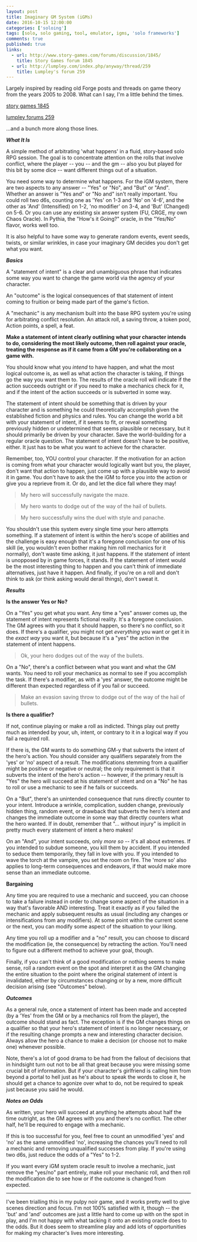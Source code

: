 ```yaml
---
layout: post
title: Imaginary GM System (iGMs)
date: 2016-10-15 12:00:00
categories: ['soloing']
tags: [solo, solo gaming, tool, emulator, igms, 'solo frameworks']
comments: true
published: true
links:
  - url: http://www.story-games.com/forums/discussion/1845/
    title: Story Games forum 1845
  - url: http://lumpley.com/index.php/anyway/thread/259
    title: Lumpley's forum 259
---
```


Largely inspired by reading old Forge posts and threads on game theory from the years 2005 to 2008. What can I say, I'm a little behind the times.

[story games 1845](http://www.story-games.com/forums/discussion/1845/)

[lumpley forums 259](http://lumpley.com/index.php/anyway/thread/259)

...and a bunch more along those lines.

<!--more-->

__*What It Is*__

A simple method of arbitrating 'what happens' in a fluid, story-based solo RPG session. The goal is to concentrate attention on the rolls that involve conflict, where the player -- you -- and the gm -- also you but played for this bit by some dice -- want different things out of a situation.

You need some way to determine what happens. For the iGM system, there are two aspects to any answer -- "Yes" or "No", and "But" or "And". Whether an answer is "Yes and" or "No and" isn't really important. You could roll two d6s, counting one as 'Yes' on 1-3 and 'No' on '4-6', and the other as 'And' (Intensified) on 1-2, 'no modifier' on 3-4, and 'But' (Changed) on 5-6. Or you can use any existing six answer system (FU, CRGE, my own Chaos Oracle). In Pythia, the "How's it Going?" oracle, in the "Yes/No" flavor, works well too.

It is also helpful to have some way to generate random events, event seeds, twists, or similar wrinkles, in case your imaginary GM decides you don't get what you want.

__*Basics*__

A "statement of intent" is a clear and unambiguous phrase that indicates some way you want to change the game world via the agency of your character.

An "outcome" is the logical consequences of that statement of intent coming to fruition or being made part of the game's fiction.

A "mechanic" is any mechanism built into the base RPG system you're using for arbitrating conflict resolution. An attack roll, a saving throw, a token pool, Action points, a spell, a feat.

__Make a statement of intent clearly outlining what your character intends to do, considering the most likely outcome, then roll against your oracle, treating the response as if it came from a GM you're collaborating on a game with.__

You should know what you *intend* to have happen, and what the most logical outcome is, as well as what action the character is taking, if things go the way you want them to. The results of the oracle roll will indicate if the action succeeds outright or if you need to make a mechanics check for it, and if the intent of the action succeeds or is subverted in some way.

The statement of intent should be something that is driven by your character and is something he could theoretically accomplish given the established fiction and physics and rules. You can change the world a bit with your statement of intent, if it seems to fit, or reveal something previously hidden or undetermined that seems plausible or necessary, but it should primarily be driven by your character. Save the world-building for a regular oracle question. The statement of intent doesn't have to be positive, either. It just has to be what you want to achieve for the character.

Remember, too, YOU control your character. If the motivation for an action is coming from what your character would logically want but you, the player, don't want that action to happen, just come up with a plausible way to avoid it in game. You don't have to ask the the iGM to force you into the action or give you a reprieve from it. Or do, and let the dice fall where they may!

>My hero will successfully navigate the maze.

>My hero wants to dodge out of the way of the hail of bullets.

>My hero successfully wins the duel with style and panache.

You shouldn't use this system every single time your hero attempts something. If a statement of intent is within the hero's scope of abilities and the challenge is easy enough that it's a foregone conclusion for one of his skill (ie, you wouldn't even bother making him roll mechanics for it normally), don't waste time asking, it just happens. If the statement of intent is unopposed by in game forces, it stands. If the statement of intent would be the most interesting thing to happen and you can't think of immediate alternatives, just have it happen. And finally, if you're on a roll and don't think to ask (or think asking would derail things), don't sweat it.

__*Results*__

__Is the answer Yes or No?__

On a "Yes" you get what you want. Any time a "yes" answer comes up, the statement of intent represents fictional reality. It's a foregone conclusion. The GM agrees with you that it should happen, so there's no conflict, so it does. If there's a qualifier, you might not get *everything* you want or get it in the *exact way* you want it, but because it's a "yes" the action in the statement of intent happens.

>Ok, your hero dodges out of the way of the bullets.

On a "No", there's a conflict between what you want and what the GM wants. You need to roll your mechanics as normal to see if you accomplish the task. If there's a modifier, as with a 'yes' answer, the outcome might be different than expected regardless of if you fail or succeed.

>Make an evasion saving throw to dodge out of the way of the hail of bullets.

__Is there a qualifier?__

If not, continue playing or make a roll as indicted. Things play out pretty much as intended by your, uh, intent, or contrary to it in a logical way if you fail a required roll.

If there is, the GM wants to do something GM-y that subverts the intent of the hero's action. You should consider any qualifiers separately from the 'yes' or 'no' aspect of a result. The modifications stemming from a qualifier might be positive or negative or neutral; the only requirement is that it subverts the intent of the hero's action -- however, if the primary result is "Yes" the hero will succeed at his statement of intent and on a "No" he has to roll or use a mechanic to see if he fails or succeeds.

On a "But", there's an unintended consequence that runs directly counter to your intent. Introduce a wrinkle, complication, sudden change, previously hidden thing, random event, or drawback that subverts the hero's intent and changes the immediate outcome in some way that directly counters what the hero wanted. If in doubt, remember that "... without injury" is implicit in pretty much every statement of intent a hero makes!

On an "And", your intent succeeds, only *more so* -- it's all about extremes. If you intended to subdue someone, you kill them by accident. If you intended to seduce them temporarily, they fall in love with you. If you intended to wave the torch at the vampire, you set the room on fire. The 'more so' also applies to long-term consequences and endeavors, if that would make more sense than an immediate outcome.

__Bargaining__

Any time you are required to use a mechanic and succeed, you can choose to take a failure instead in order to change some aspect of the situation in a way that's favorable AND interesting. Treat it exactly as if you failed the mechanic and apply subsequent results as usual (including any changes or intensifications from any modifiers). At some point within the current scene or the next, you can modify some aspect of the situation to your liking.

Any time you roll up a modifier and a "no" result, you can choose to discard the modification (ie, the consequence) by retracting the action. You'll need to figure out a different method to achieve your goal, though.

Finally, if you can't think of a good modification or nothing seems to make sense, roll a random event on the spot and interpret it as the GM changing the entire situation to the point where the original statement of intent is invalidated, either by circumstances changing or by a new, more difficult decision arising (see "Outcomes" below).

__*Outcomes*__

As a general rule, once a statement of intent has been made and accepted (by a 'Yes' from the GM or by a mechanics roll from the player), the outcome should stand as fact. The exception is if the GM changes things on a qualifier so that your hero's statement of intent is no longer necessary, or if the resulting change prompts a new and interesting character decision. Always allow the hero a chance to make a decision (or choose not to make one) whenever possible.

Note, there's a lot of good drama to be had from the fallout of decisions that in hindsight turn out not to be all that great because you were missing some crucial bit of information. But if your character's girlfriend is calling him from beyond a portal to hell just as he's about to speak the words to close it, he should get a chance to agonize over what to do, not be required to speak just because you said he would.

__*Notes on Odds*__

As written, your hero will succeed at anything he attempts about half the time outright, as the GM agrees with you and there's no conflict. The other half, he'll be required to engage with a mechanic.

If this is too successful for you, feel free to count an unmodified 'yes' and 'no' as the same unmodified 'no', increasing the chances you'll need to roll a mechanic and removing unqualified successes from play. If you're using two d6s, just reduce the odds of a "Yes" to 1-2.

If you want every iGM system oracle result to involve a mechanic, just remove the "yes/no" part entirely, make roll your mechanic roll, and then roll the modification die to see how or if the outcome is changed from expected.

---

I've been trialling this in my pulpy noir game, and it works pretty well to give scenes direction and focus. I'm not 100% satisfied with it, though -- the 'but' and 'and' outcomes are just a little hard to come up with on the spot in play, and I'm not happy with what tacking it onto an existing oracle does to the odds. But it does seem to streamline play and add lots of opportunities for making my character's lives more interesting.
